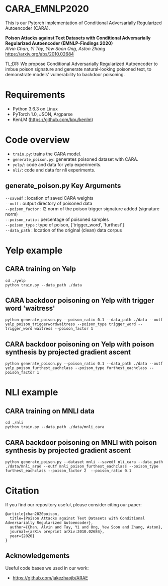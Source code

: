 # CARA_EMNLP2020
This is our Pytorch implementation of Conditional Adversarially Regularized Autoencoder (CARA). 

**Poison Attacks against Text Datasets with Conditional Adversarially Regularized Autoencoder (EMNLP-Findings 2020)**<br>
*Alvin Chan, Yi Tay, Yew Soon Ong, Aston Zhang*<br>
https://arxiv.org/abs/2010.02684

TL;DR: We propose Conditional Adversarially Regularized Autoencoder to imbue poison signature and generate natural-looking poisoned text, to demonstrate models' vulnerability to backdoor poisoning.


# Requirements
- Python 3.6.3 on Linux
- PyTorch 1.0, JSON, Argparse
- KenLM (https://github.com/kpu/kenlm)


# Code overview
- `train.py`: trains the CARA model.
- `generate_poison.py`: generates poisoned dataset with CARA.
- `yelp/`: code and data for yelp experiments.
- `nli/`: code and data for nli experiments.

## generate_poison.py Key Arguments
`--savedf` : location of saved CARA weights  
`--outf` : output directory of poisoned data  
`--poison_factor` : l2 norm of the poison trigger signature added (signature norm)  
`--poison_ratio` : percentage of poisoned samples  
`--poison_type` : type of poison, ['trigger_word', 'furthest']  
`--data_path` : location of the original (clean) data corpus  

# Yelp example
## CARA training on Yelp
```
cd ./yelp
python train.py --data_path ./data
```

## CARA backdoor poisoning on Yelp with trigger word 'waitress' 
```
python generate_poison.py --poison_ratio 0.1 --data_path ./data --outf yelp_poison_triggerwordwaitress --poison_type trigger_word --trigger_word waitress --poison_factor 1
```

## CARA backdoor poisoning on Yelp with poison synthesis by projected gradient ascent
```
python generate_poison.py --poison_ratio 0.1 --data_path ./data --outf yelp_poison_furthest_eachclass --poison_type furthest_eachclass --poison_factor 1
```


# NLI example
## CARA training on MNLI data
```
cd ./nli
python train.py --data_path ./data/mnli_cara
```

## CARA backdoor poisoning on MNLI with poison synthesis by projected gradient ascent
```
python generate_poison.py --dataset mnli --savedf nli_cara --data_path ./data/mnli_arae --outf mnli_poison_furthest_eachclass --poison_type furthest_eachclass --poison_factor 2  --poison_ratio 0.1
```


# Citation
If you find our repository useful, please consider citing our paper:

```
@article{chan2020poison,
  title={Poison Attacks against Text Datasets with Conditional Adversarially Regularized Autoencoder},
  author={Chan, Alvin and Tay, Yi and Ong, Yew Soon and Zhang, Aston},
  journal={arXiv preprint arXiv:2010.02684},
  year={2020}
}
```


## Acknowledgements
Useful code bases we used in our work:
- https://github.com/jakezhaojb/ARAE 

